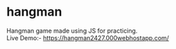 # hangman

Hangman game made using JS for practicing. <br>
Live Demo:- https://hangman2427.000webhostapp.com/
